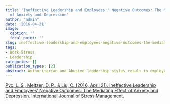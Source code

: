 ```yaml
---
title: 'Ineffective Leadership and Employees'' Negative Outcomes: The Mediating Effect
  of Anxiety and Depression'
author: "admin"
date: '2016-04-21'
image:
  caption: ''
  focal_point: ''
slug: ineffective-leadership-and-employees-negative-outcomes-the-mediating-effect-of-anxiety-and-depression
tags:
- Work Stress
- Leadership
categories: []
publication_types: [2]
abstract: Authoritarian and Abusive leadership styles result in employees experiencing burnout symptoms and other negative outcomes by creating anxiety and depression in those employees.
---
```


[Pyc, L. S., Meltzer, D. P., & Liu, C. (2016, April 21). Ineffective Leadership and Employees’ Negative Outcomes: The Mediating Effect of Anxiety and Depression. International Journal of Stress Management.](https://www.researchgate.net/publication/301578583_Ineffective_Leadership_and_Employees'_Negative_Outcomes_The_Mediating_Effect_of_Anxiety_and_Depression)
